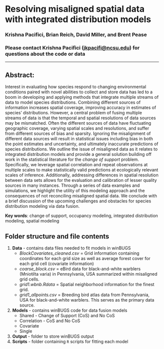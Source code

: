 # Resolving misaligned spatial data with integrated distribution models  

### Krishna Pacifici, Brian Reich, David Miller, and Brent Pease  

### Please contact Krishna Pacifici (jkpacifi@ncsu.edu) for questions about the code or data  

---  

## Abstract:  
Interest in evaluating how species respond to changing environmental conditions paired with novel abilities to collect and store data has led to a boom in developing and applying methods that integrate multiple streams of data to model species distributions. Combining different sources of information increases spatial coverage, improving accuracy in estimates of species’ distributions.  However, a central problem of fusing multiple streams of data is that the temporal and spatial resolutions of data sources may be mismatched.  Often the different sources of data have fluctuating geographic coverage, varying spatial scales and resolutions, and suffer from different sources of bias and sparsity.  Ignoring the misalignment of different data sources will result in statistical issues including bias in both the point estimates and uncertainty, and ultimately inaccurate predictions of species distributions.  We outline the issue of misaligned data as it relates to integrated distribution models and provide a general solution building off work in the statistical literature for the *change of support* problem.  Specifically, we leverage spatial correlation and repeat observations at multiple scales to make statistically valid predictions at ecologically relevant scales of inference.  Additionally, addressing differences in spatial resolution between data sets allows for the evaluation and calibration of lesser quality sources in many instances. Through a series of data examples and simulations, we highlight the utility of this modeling approach and the consequences of not reconciling misaligned spatial data. We conclude with a brief discussion of the upcoming challenges and obstacles for species distribution modeling via data fusion.  

**Key words**: change of support, occupancy modeling, integrated distribution modeling, spatial modeling

## Folder structure and file contents

1. **Data** - contains data files needed to fit models in winBUGS   
   * *BlockCovariates_cleaned.csv* = Grid information containing coordinates for each grid size as well as average forest cover for each grid cell (covariate information) 
   * *coarse_block.csv* = eBird data for black-and-white warblers (Mniotilta varia) in Pennsylvania, USA summarized within misaligned grid cells.
   * *grid1.wbnb.Rdata* = Spatial neighborhood information for the finest grid.    
   * *grid1_allpoints.csv* = Breeding bird atlas data from Pennsylvania, USA for black-and-white warblers. This serves as the primary data source.   
2. **Models** - contains winBUGS code for data fusion models    
   * Shared - Change of Support (CoS) and No CoS    
   * Correlation - CoS and No CoS    
   * Covariate    
   * Single    
3. **Output** - folder to store winBUGS output    
4. **Scripts** - folder containing `R` scripts for fitting each model



